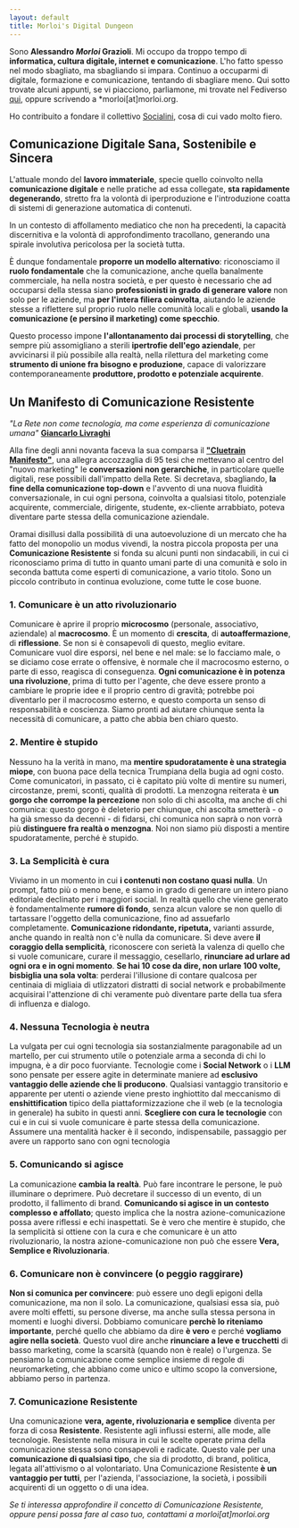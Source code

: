 ```yaml
---
layout: default
title: Morloi's Digital Dungeon
---
```

Sono **Alessandro *Morloi* Grazioli**. 
Mi occupo da troppo tempo di **informatica, cultura digitale, internet e comunicazione**.
L'ho fatto spesso nel modo sbagliato, ma sbagliando si impara. Continuo a occuparmi di digitale, formazione e comunicazione, tentando di sbagliare meno. Qui sotto trovate alcuni appunti, se vi piacciono, parliamone, mi trovate nel Fediverso [qui](https://livellosegreto.it/@morloi), oppure scrivendo a *morloi\[at\]morloi.org.

Ho contribuito a fondare il collettivo [Socialini](https://www.socialini.it/), cosa di cui vado molto fiero.


## Comunicazione Digitale Sana, Sostenibile e Sincera

L'attuale mondo del **lavoro immateriale**, specie quello coinvolto nella **comunicazione digitale** e nelle pratiche ad essa collegate, **sta rapidamente degenerando**, stretto fra la volontà di iperproduzione e l'introduzione coatta di sistemi di generazione automatica di contenuti.

In un contesto di affollamento mediatico che non ha precedenti, la capacità discernitiva e la volontà di approfondimento tracollano, generando una spirale involutiva pericolosa per la società tutta.

È dunque fondamentale **proporre un modello alternativo**: riconosciamo il **ruolo fondamentale** che la comunicazione, anche quella banalmente commerciale, ha nella nostra società, e per questo è necessario che ad occuparsi della stessa siano **professionisti in grado di generare valore** non solo per le aziende, ma **per l'intera filiera coinvolta**, aiutando le aziende stesse a riflettere sul proprio ruolo nelle comunità locali e globali, **usando la comunicazione (e persino il marketing) come specchio**.

Questo processo impone **l'allontanamento dai processi di storytelling**, che sempre più assomigliano a sterili **ipertrofie dell'ego aziendale**, per avvicinarsi il più possibile alla realtà, nella rilettura del marketing come **strumento di unione fra bisogno e produzione**, capace di valorizzare contemporaneamente **produttore, prodotto e potenziale acquirente**.

## Un Manifesto di Comunicazione Resistente
*"La Rete non come tecnologia, ma come esperienza di comunicazione umana"* 
**[Giancarlo Livraghi](http://www.gandalf.it)**

Alla fine degli anni novanta faceva la sua comparsa il **["Cluetrain Manifesto"](https://www.cluetrain.com)**, una allegra accozzaglia di 95 tesi che mettevano al centro del "nuovo marketing" le **conversazioni non gerarchiche**, in particolare quelle digitali, rese possibili dall'impatto della Rete. Si decretava, sbagliando, **la fine della comunicazione top-down** e l'avvento di una nuova fluidità conversazionale, in cui ogni persona, coinvolta a qualsiasi titolo, potenziale acquirente, commerciale, dirigente, studente, ex-cliente arrabbiato, poteva diventare parte stessa della comunicazione aziendale.

Oramai disillusi dalla possibilità di una autoevoluzione di un mercato che ha fatto del monopolio un modus vivendi, la nostra piccola proposta per una **Comunicazione Resistente** si fonda su alcuni punti non sindacabili, in cui ci riconosciamo prima di tutto in quanto umani parte di una comunità e solo in seconda battuta come esperti di comunicazione, a vario titolo. Sono un piccolo contributo in continua evoluzione, come tutte le cose buone.

### 1. Comunicare è un atto rivoluzionario
Comunicare è aprire il proprio **microcosmo** (personale, associativo, aziendale) al **macrocosmo**. È un momento di **crescita**, di **autoaffermazione**, di **riflessione**. 
Se non si è consapevoli di questo, meglio evitare. Comunicare vuol dire esporsi, nel bene e nel male: se lo facciamo male, o se diciamo cose errate o offensive, è normale che il macrocosmo esterno, o parte di esso, reagisca di conseguenza. **Ogni comunicazione è in potenza una rivoluzione**, prima di tutto per l'agente, che deve essere pronto a cambiare le proprie idee e il proprio centro di gravità; potrebbe poi diventarlo per il macrocosmo esterno, e questo comporta un senso di responsabilità e coscienza. Siamo pronti ad aiutare chiunque senta la necessità di comunicare, a patto che abbia ben chiaro questo.

### 2. Mentire è stupido
Nessuno ha la verità in mano, ma **mentire spudoratamente è una strategia miope**, con buona pace della tecnica Trumpiana della bugia ad ogni costo. Come comunicatori, in passato, ci è capitato più volte di mentire su numeri, circostanze, premi, sconti, qualità di prodotti. 
La menzogna reiterata è **un gorgo che corrompe la percezione** non solo di chi ascolta, ma anche di chi comunica: questo gorgo è deleterio per chiunque, chi ascolta smetterà - o ha già smesso da decenni - di fidarsi, chi comunica non saprà o non vorrà più **distinguere fra realtà o menzogna**. Noi non siamo più disposti a mentire spudoratamente, perché è stupido.

### 3. La Semplicità è cura
Viviamo in un momento in cui **i contenuti non costano quasi nulla**. Un prompt, fatto più o meno bene, e siamo in grado di generare un intero piano editoriale declinato per i maggiori social. 
In realtà quello che viene generato è fondamentalmente **rumore di fondo**, senza alcun valore se non quello di tartassare l'oggetto della comunicazione, fino ad assuefarlo completamente. **Comunicazione ridondante, ripetuta,** varianti assurde, anche quando in realtà non c'è nulla da comunicare. 
Si deve avere **il coraggio della semplicità**, riconoscere con serietà la valenza di quello che si vuole comunicare, curare il messaggio, cesellarlo, **rinunciare ad urlare ad ogni ora e in ogni momento**. 
**Se hai 10 cose da dire, non urlare 100 volte, bisbiglia una sola volta**: perderai l'illusione di contare qualcosa per centinaia di migliaia di utlizzatori distratti di social network e probabilmente acquisirai l'attenzione di chi veramente può diventare parte della tua sfera di influenza e dialogo.

### 4. Nessuna Tecnologia è neutra
La vulgata per cui ogni tecnologia sia sostanzialmente paragonabile ad un martello, per cui strumento utile o potenziale arma a seconda di chi lo impugna, è a dir poco fuorviante. Tecnologie come i **Social Network** o i **LLM** sono pensate per essere agite in determinate maniere ad **esclusivo vantaggio delle aziende che li producono**. 
Qualsiasi vantaggio transitorio e apparente per utenti o aziende viene presto inghiottito dal meccanismo di **enshittification** tipico della piattaformizzazione che il web (e la tecnologia in generale) ha subito in questi anni. 
**Scegliere con cura le tecnologie** con cui e in cui si vuole comunicare è parte stessa della comunicazione. Assumere una mentalità hacker è il secondo, indispensabile, passaggio per avere un rapporto sano con ogni tecnologia

### 5. Comunicando si agisce
La comunicazione **cambia la realtà**. Può fare incontrare le persone, le può illuminare o deprimere. Può decretare il successo di un evento, di un prodotto, il fallimento di brand. **Comunicando si agisce in un contesto complesso e affollato**; questo implica che la nostra azione-comunicazione possa avere riflessi e echi inaspettati. 
Se è vero che mentire è stupido, che la semplicità si ottiene con la cura e che comunicare è un atto rivoluzionario, la nostra azione-comunicazione non può che essere **Vera, Semplice e Rivoluzionaria**.

### 6. Comunicare non è convincere (o peggio raggirare)
**Non si comunica per convincere**: può essere uno degli epigoni della comunicazione, ma non il solo. La comunicazione, qualsiasi essa sia, può avere molti effetti, su persone diverse, ma anche sulla stessa persona in momenti e luoghi diversi. Dobbiamo comunicare **perchè lo riteniamo importante**, perché quello che abbiamo da dire **è vero** e perché **vogliamo agire nella società**. Questo vuol dire anche **rinunciare a leve e trucchetti** di basso marketing, come la scarsità (quando non è reale) o l'urgenza. Se pensiamo la comunicazione come semplice insieme di regole di neuromarketing, che abbiano come unico e ultimo scopo la conversione, abbiamo perso in partenza. 

### 7. Comunicazione Resistente
Una comunicazione **vera, agente, rivoluzionaria e semplice** diventa per forza di cosa **Resistente**. 
Resistente agli influssi esterni, alle mode, alle tecnologie. Resistente nella misura in cui le scelte operate prima della comunicazione stessa sono consapevoli e radicate. Questo vale per una **comunicazione di qualsiasi tipo**, che sia di prodotto, di brand, politica, legata all'attivismo o al volontariato. 
Una Comunicazione Resistente **è un vantaggio per tutti**, per l'azienda, l'associazione, la società, i possibili acquirenti di un oggetto o di una idea.

*Se ti interessa approfondire il concetto di Comunicazione Resistente, oppure pensi possa fare al caso tuo, contattami a morloi\[at\]morloi.org*
